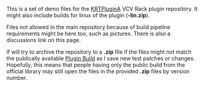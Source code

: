 This is a set of demo files for the [KRTPluginA](https://github.com/jackokring/KRTPluginA) VCV Rack plugin repository. It might also include builds for linux of the plugin (**-lin.zip**).

Files not allowed in the main repository because of build pipeline requirements might be here too, such as pictures. There is also a discussions link on this page.

If will try to archive the repository to a **.zip** file if the files might not match the publically available [Plugin Build](https://library.vcvrack.com/KRTPluginA) as I save new test patches or changes. Hopefully, this means that people having only the public build from the official library may still open the files in the provided **.zip** files by version number.